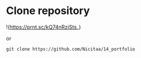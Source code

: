 # Clone repository

!(https://prnt.sc/kQ74nRzjSts_)

or

```
git clone https://github.com/Nicitaa/14_portfolio
```

